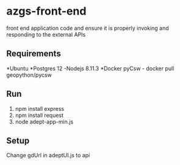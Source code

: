 # azgs-front-end
front end application code and ensure it is properly invoking and responding to the external APIs


## Requirements

*Ubuntu
*Postgres 12 -Nodejs 8.11.3
*Docker pyCsw - docker pull geopython/pycsw

## Run
1. npm install express
2. npm install request
3. node adept-app-min.js

## Setup 
Change gdUrl in adeptUI.js to api 

